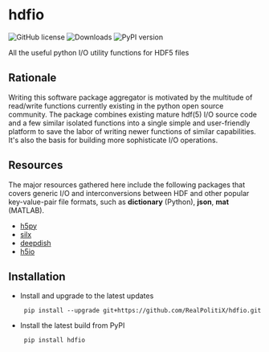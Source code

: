 # hdfio
![GitHub license](https://img.shields.io/github/license/RealPolitiX/hdfio) ![Downloads](https://pepy.tech/badge/hdfio) ![PyPI version](https://badge.fury.io/py/hdfio.svg)

All the useful python I/O utility functions for HDF5 files

## Rationale
Writing this software package aggregator is motivated by the multitude of read/write functions currently existing in the python open source community. The package combines existing mature hdf(5) I/O source code and a few similar isolated functions into a single simple and user-friendly platform to save the labor of writing newer functions of similar capabilities. It's also the basis for building more sophisticate I/O operations.


## Resources
The major resources gathered here include the following packages that covers generic I/O and interconversions between HDF and other popular key-value-pair file formats, such as **dictionary** (Python), **json**, **mat** (MATLAB).

- [h5py](https://github.com/h5py/h5py)
- [silx](https://github.com/silx-kit/silx)
- [deepdish](https://github.com/uchicago-cs/deepdish)
- [h5io](https://github.com/h5io/h5io)

## Installation

- Install and upgrade to the latest updates
    <pre><code class="console"> pip install --upgrade git+https://github.com/RealPolitiX/hdfio.git </code></pre>


- Install the latest build from PyPI
    <pre><code class="console"> pip install hdfio </code></pre>